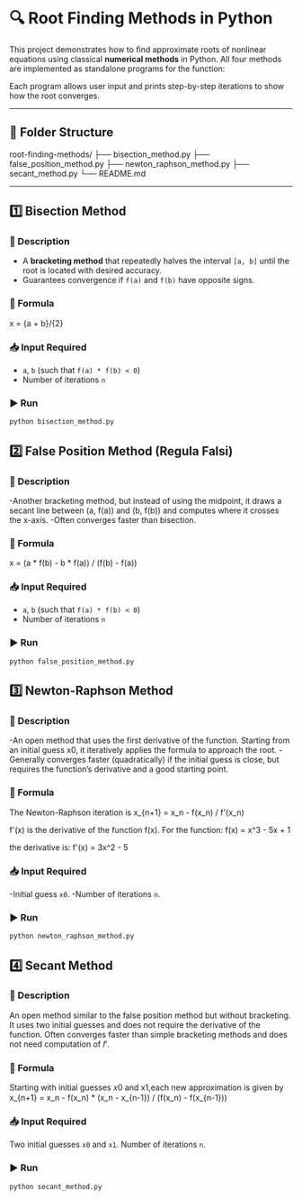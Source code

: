 # 🔍 Root Finding Methods in Python

This project demonstrates how to find approximate roots of nonlinear equations using classical **numerical methods** in Python. All four methods are implemented as standalone programs for the function:

Each program allows user input and prints step-by-step iterations to show how the root converges.

---

## 📂 Folder Structure
root-finding-methods/
├── bisection_method.py
├── false_position_method.py
├── newton_raphson_method.py
├── secant_method.py
└── README.md


---

## 1️⃣ Bisection Method

### 📌 Description
- A **bracketing method** that repeatedly halves the interval `[a, b]` until the root is located with desired accuracy.
- Guarantees convergence if `f(a)` and `f(b)` have opposite signs.

### 📐 Formula
x = {a + b}/{2}

### 📥 Input Required
- `a`, `b` (such that `f(a) * f(b) < 0`)
- Number of iterations `n`

### ▶️ Run
```bash
python bisection_method.py
```

## 2️⃣ False Position Method (Regula Falsi)

### 📌 Description
-Another bracketing method, but instead of using the midpoint, it draws a secant line between (a, f(a)) and (b, f(b)) and computes where it crosses the x-axis.
-Often converges faster than bisection.

### 📐 Formula
x = (a * f(b) - b * f(a)) / (f(b) - f(a))

### 📥 Input Required
- `a`, `b` (such that `f(a) * f(b) < 0`)
- Number of iterations `n`

### ▶️ Run
```bash
python false_position_method.py
```
## 3️⃣ Newton-Raphson Method

### 📌 Description
-An open method that uses the first derivative of the function. Starting from an initial guess x0, it iteratively applies the formula to approach the root.
-Generally converges faster (quadratically) if the initial guess is close, but requires the function’s derivative and a good starting point.

### 📐 Formula
The Newton-Raphson iteration is
x_{n+1} = x_n - f(x_n) / f'(x_n)

f'(x) is the derivative of the function f(x).
For the function:
f(x) = x^3 - 5x + 1

the derivative is:
f'(x) = 3x^2 - 5

### 📥 Input Required
-Initial guess `x0`.
-Number of iterations `n`.

###  ▶️ Run
```bash
python newton_raphson_method.py
```
## 4️⃣ Secant Method

### 📌 Description
An open method similar to the false position method but without bracketing. It uses two initial guesses and does not require the derivative of the function.
Often converges faster than simple bracketing methods and does not need computation of 𝑓′.

### 📐 Formula
Starting with initial guesses 𝑥0 and x1,each new approximation is given by
x_{n+1} = x_n - f(x_n) * (x_n - x_{n-1}) / (f(x_n) - f(x_{n-1}))

### 📥 Input Required
Two initial guesses `x0` and `x1`.
Number of iterations `n`.

###  ▶️ Run
```bash
python secant_method.py
```

 
